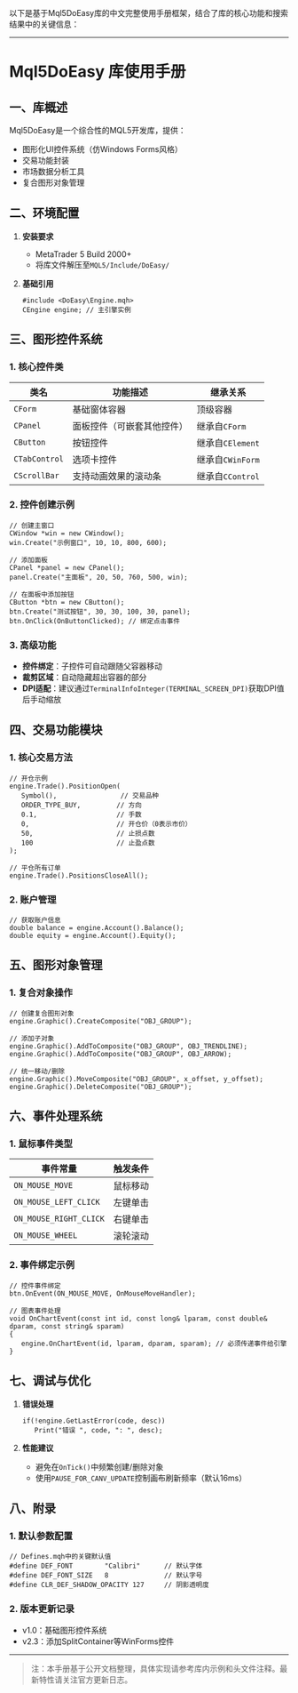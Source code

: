 以下是基于Mql5DoEasy库的中文完整使用手册框架，结合了库的核心功能和搜索结果中的关键信息：

---

# Mql5DoEasy 库使用手册

## 一、库概述
Mql5DoEasy是一个综合性的MQL5开发库，提供：
- 图形化UI控件系统（仿Windows Forms风格）
- 交易功能封装
- 市场数据分析工具
- 复合图形对象管理

## 二、环境配置
1. **安装要求**
   - MetaTrader 5 Build 2000+
   - 将库文件解压至`MQL5/Include/DoEasy/`

2. **基础引用**
   ```mql5
   #include <DoEasy\Engine.mqh>
   CEngine engine; // 主引擎实例
   ```

## 三、图形控件系统
### 1. 核心控件类
| 类名            | 功能描述                          | 继承关系           |
|-----------------|----------------------------------|-------------------|
| `CForm`         | 基础窗体容器                     | 顶级容器          |
| `CPanel`        | 面板控件（可嵌套其他控件） | 继承自`CForm`     |
| `CButton`       | 按钮控件                         | 继承自`CElement`  |
| `CTabControl`   | 选项卡控件                       | 继承自`CWinForm`  |
| `CScrollBar`    | 支持动画效果的滚动条  | 继承自`CControl`  |

### 2. 控件创建示例
```mql5
// 创建主窗口
CWindow *win = new CWindow();
win.Create("示例窗口", 10, 10, 800, 600);

// 添加面板
CPanel *panel = new CPanel();
panel.Create("主面板", 20, 50, 760, 500, win);

// 在面板中添加按钮
CButton *btn = new CButton();
btn.Create("测试按钮", 30, 30, 100, 30, panel);
btn.OnClick(OnButtonClicked); // 绑定点击事件
```

### 3. 高级功能
- **控件绑定**：子控件可自动跟随父容器移动
- **裁剪区域**：自动隐藏超出容器的部分
- **DPI适配**：建议通过`TerminalInfoInteger(TERMINAL_SCREEN_DPI)`获取DPI值后手动缩放

## 四、交易功能模块
### 1. 核心交易方法
```mql5
// 开仓示例
engine.Trade().PositionOpen(
   Symbol(),                // 交易品种
   ORDER_TYPE_BUY,         // 方向
   0.1,                    // 手数
   0,                      // 开仓价（0表示市价）
   50,                     // 止损点数
   100                     // 止盈点数
);

// 平仓所有订单
engine.Trade().PositionsCloseAll();
```

### 2. 账户管理
```mql5
// 获取账户信息
double balance = engine.Account().Balance();
double equity = engine.Account().Equity();
```

## 五、图形对象管理
### 1. 复合对象操作
```mql5
// 创建复合图形对象
engine.Graphic().CreateComposite("OBJ_GROUP");

// 添加子对象
engine.Graphic().AddToComposite("OBJ_GROUP", OBJ_TRENDLINE);
engine.Graphic().AddToComposite("OBJ_GROUP", OBJ_ARROW);

// 统一移动/删除
engine.Graphic().MoveComposite("OBJ_GROUP", x_offset, y_offset);
engine.Graphic().DeleteComposite("OBJ_GROUP"); 
```

## 六、事件处理系统
### 1. 鼠标事件类型
| 事件常量                 | 触发条件                 |
|-------------------------|-------------------------|
| `ON_MOUSE_MOVE`         | 鼠标移动                |
| `ON_MOUSE_LEFT_CLICK`   | 左键单击                |
| `ON_MOUSE_RIGHT_CLICK`  | 右键单击                |
| `ON_MOUSE_WHEEL`        | 滚轮滚动    |

### 2. 事件绑定示例
```mql5
// 控件事件绑定
btn.OnEvent(ON_MOUSE_MOVE, OnMouseMoveHandler);

// 图表事件处理
void OnChartEvent(const int id, const long& lparam, const double& dparam, const string& sparam)
{
   engine.OnChartEvent(id, lparam, dparam, sparam); // 必须传递事件给引擎
}
```

## 七、调试与优化
1. **错误处理**
   ```mql5
   if(!engine.GetLastError(code, desc))
      Print("错误 ", code, ": ", desc);
   ```

2. **性能建议**
   - 避免在`OnTick()`中频繁创建/删除对象
   - 使用`PAUSE_FOR_CANV_UPDATE`控制画布刷新频率（默认16ms）

## 八、附录
### 1. 默认参数配置
```mql5
// Defines.mqh中的关键默认值
#define DEF_FONT        "Calibri"      // 默认字体
#define DEF_FONT_SIZE   8              // 默认字号
#define CLR_DEF_SHADOW_OPACITY 127     // 阴影透明度
```

### 2. 版本更新记录
- v1.0：基础图形控件系统
- v2.3：添加SplitContainer等WinForms控件

---

> 注：本手册基于公开文档整理，具体实现请参考库内示例和头文件注释。最新特性请关注官方更新日志。
